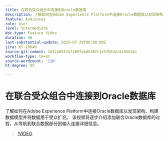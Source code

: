 ```yaml
---
title: 在联合受众组合中连接到Oracle数据库
description: 了解如何在Adobe Experience Platform中连接Oracle数据库以发现架构、构建数据模型并将数据用于受众扩充。 该视频将逐步介绍添加联合Oracle数据库的过程，从导航到联合数据部分到输入连接详细信息。
feature: Audiences
role: User
level: Intermediate
doc-type: Feature Video
duration: 48
last-substantial-update: 2025-07-29T00:00:00Z
jira: KT-18640
source-git-commit: 3d32a0557ef389fead5387c1e5f85d2c8c55631c
workflow-type: tm+mt
source-wordcount: '110'
ht-degree: 0%

---
```



# 在联合受众组合中连接到Oracle数据库

了解如何在Adobe Experience Platform中连接Oracle数据库以发现架构、构建数据模型并将数据用于受众扩充。 该视频将逐步介绍添加联合Oracle数据库的过程，从导航到联合数据部分到输入连接详细信息。

>[!VIDEO](https://video.tv.adobe.com/v/3470086/?learn=on&enablevpops&captions=chi_hans)

